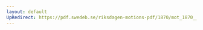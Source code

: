 ```yaml
---
layout: default
UpRedirect: https://pdf.swedeb.se/riksdagen-motions-pdf/1870/mot_1870__ak__00236/mot_1870__ak__00236_007.pdf
---
```

